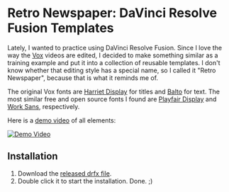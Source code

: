 # Retro Newspaper: DaVinci Resolve Fusion Templates
Lately, I wanted to practice using DaVinci Resolve Fusion. Since I love the way the
[Vox](https://www.youtube.com/watch?v=oFIdIVngeYA&t=172s) videos are edited, I decided to 
make something similar as a training example and put it into a collection of reusable 
templates. I don't know whether that editing style has a special name, so I called it
"Retro Newspaper", because that is what it reminds me of.

The original Vox fonts are [Harriet Display](https://okaytype.com/typefaces/harriet)
for titles and [Balto](https://fonts.adobe.com/fonts/balto) for text. The most similar
free and open source fonts I found are [Playfair Display](https://fonts.google.com/specimen/Playfair+Display)
and [Work Sans](https://fonts.google.com/specimen/Work+Sans?query=work+sans), respectively.

Here is a [demo video](https://youtu.be/Wpnb_xEjAeo) of all elements:

[![Demo Video](https://img.youtube.com/vi/Wpnb_xEjAeo/0.jpg)](https://www.youtube.com/watch?v=Wpnb_xEjAeo)

## Installation
1) Download the [released drfx file](https://github.com/woernerm/retro_newspaper/releases/download/v1.0.0/RetroNewspaper.drfx).
2) Double click it to start the installation. Done. ;)

